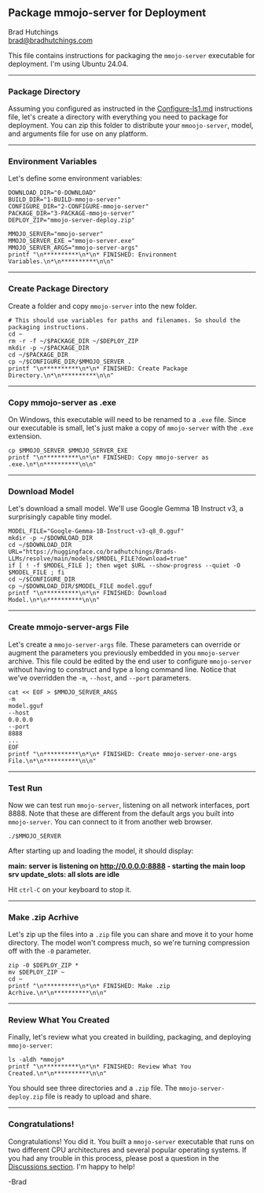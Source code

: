 ## Package mmojo-server for Deployment

Brad Hutchings<br/>
brad@bradhutchings.com

This file contains instructions for packaging the `mmojo-server` executable for deployment. I'm using Ubuntu 24.04.

---
### Package Directory
Assuming you configured as instructed in the [Configure-ls1.md](Configure-ls1.md) instructions file, let's create a directory with everything you need to package for deployment. You can zip this folder to distribute your `mmoojo-server`, model, and arguments file for use on any platform. 

---
### Environment Variables
Let's define some environment variables:
```
DOWNLOAD_DIR="0-DOWNLOAD"
BUILD_DIR="1-BUILD-mmojo-server"
CONFIGURE_DIR="2-CONFIGURE-mmojo-server"
PACKAGE_DIR="3-PACKAGE-mmojo-server"
DEPLOY_ZIP="mmojo-server-deploy.zip"

MMOJO_SERVER="mmojo-server"
MMOJO_SERVER_EXE ="mmojo-server.exe"
MMOJO_SERVER_ARGS="mmojo-server-args"
printf "\n**********\n*\n* FINISHED: Environment Variables.\n*\n**********\n\n"
```

---
### Create Package Directory
Create a folder and copy `mmojo-server` into the new folder.
```
# This should use variables for paths and filenames. So should the packaging instructions.
cd ~
rm -r -f ~/$PACKAGE_DIR ~/$DEPLOY_ZIP
mkdir -p ~/$PACKAGE_DIR
cd ~/$PACKAGE_DIR
cp ~/$CONFIGURE_DIR/$MMOJO_SERVER .
printf "\n**********\n*\n* FINISHED: Create Package Directory.\n*\n**********\n\n"
```

---
### Copy mmojo-server as .exe

On Windows, this executable will need to be renamed to a `.exe` file. Since our executable is small, let's just make a copy of `mmojo-server` with the `.exe` extension.

```
cp $MMOJO_SERVER $MMOJO_SERVER_EXE
printf "\n**********\n*\n* FINISHED: Copy mmojo-server as .exe.\n*\n**********\n\n"
```

---
### Download Model

Let's download a small model. We'll use Google Gemma 1B Instruct v3, a surprisingly capable tiny model.
```
MODEL_FILE="Google-Gemma-1B-Instruct-v3-q8_0.gguf"
mkdir -p ~/$DOWNLOAD_DIR
cd ~/$DOWNLOAD_DIR
URL="https://huggingface.co/bradhutchings/Brads-LLMs/resolve/main/models/$MODEL_FILE?download=true"
if [ ! -f $MODEL_FILE ]; then wget $URL --show-progress --quiet -O $MODEL_FILE ; fi
cd ~/$CONFIGURE_DIR
cp ~/$DOWNLOAD_DIR/$MODEL_FILE model.gguf
printf "\n**********\n*\n* FINISHED: Download Model.\n*\n**********\n\n"
```

---
### Create mmojo-server-args File

Let's create a `mmojo-server-args` file. These parameters can override or augment the parameters you previously embedded in you `mmojo-server` archive. This file could be edited by the end user to configure `mmojo-server` without having to construct and type a long command line. Notice that we've overridden the `-m`, `--host`, and `--port` parameters.
```
cat << EOF > $MMOJO_SERVER_ARGS
-m
model.gguf
--host
0.0.0.0
--port
8888
...
EOF
printf "\n**********\n*\n* FINISHED: Create mmojo-server-one-args File.\n*\n**********\n\n"
```

---
### Test Run

Now we can test run `mmojo-server`, listening on all network interfaces, port 8888. Note that these are different from the default args you built into `mmojo-server`. You can connect to it from another web browser.
```
./$MMOJO_SERVER
```

After starting up and loading the model, it should display:

**main: server is listening on http://0.0.0.0:8888 - starting the main loop**<br/>
**srv  update_slots: all slots are idle**

Hit `ctrl-C` on your keyboard to stop it.

---
### Make .zip Acrhive

Let's zip up the files into a `.zip` file you can share and move it to your home directory. The model won't compress much, so we're turning compression off with the `-0` parameter.

```
zip -0 $DEPLOY_ZIP *
mv $DEPLOY_ZIP ~
cd ~
printf "\n**********\n*\n* FINISHED: Make .zip Acrhive.\n*\n**********\n\n"
```

---
### Review What You Created
Finally, let's review what you created in building, packaging, and deploying `mmojo-server`:
```
ls -aldh *mmojo*
printf "\n**********\n*\n* FINISHED: Review What You Created.\n*\n**********\n\n"
```

You should see three directories and a `.zip` file. The `mmojo-server-deploy.zip` file is ready to upload and share.

---
### Congratulations!

Congratulations! You did it. You built a `mmojo-server` executable that runs on two different CPU architectures and several popular operating systems. If you had any trouble in this process, please post a question in the [Discussions section](https://github.com/BradHutchings/llama-server-one/discussions). I'm happy to help!

-Brad


